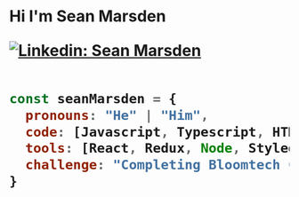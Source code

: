 <h1>Hi I'm Sean Marsden

[![Linkedin: Sean Marsden](https://img.shields.io/badge/-seanmarsden-blue?style=flat-square&logo=Linkedin&logoColor=white&link=https://www.linkedin.com/in/seanmarsden/)](https://www.linkedin.com/in/sean-marsden-813a41158?original_referer=https%3A%2F%2Fwww.google.com%2F)




```javascript

const seanMarsden = {
  pronouns: "He" | "Him",
  code: [Javascript, Typescript, HTML, CSS, Python, ],
  tools: [React, Redux, Node, Styled-Components ],
  challenge: "Completing Bloomtech Coding Bootcamp"
}

```
